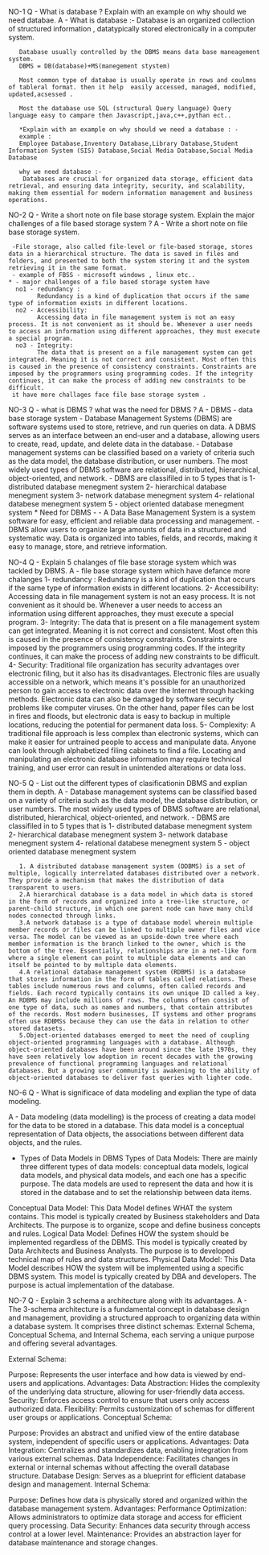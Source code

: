 NO-1 
    Q - What is database ? Explain with an example on why should we need databae.
    A - 
       What is database :-
       Database is an organized collection of structured information , datatypically stored electronically in a computer system.

       Database usually controlled by the DBMS means data base maneagement system.
       DBMS = DB(database)+MS(manegement stystem)

       Most common type of databae is usually operate in rows and coulmns of tableral format. then it help  easily accessed, managed, modified, updated,acsessed . 

       Most the database use SQL (structural Query language) Query language easy to campare then Javascript,java,c++,pythan ect..

       *Explain with an example on why should we need a database : - 
       example :
       Employee Database,Inventory Database,Library Database,Student Information System (SIS) Database,Social Media Database,Social Media Database

       why we need database :-
        Databases are crucial for organized data storage, efficient data retrieval, and ensuring data integrity, security, and scalability, making them essential for modern information management and business operations.

NO-2
    Q - Write a short note on file base storage system. Explain the major          challenges of a file based storage system ?
   A -
     Write a short note on file base storage system.

     -File storage, also called file-level or file-based storage, stores data in a hierarchical structure. The data is saved in files and folders, and presented to both the system storing it and the system retrieving it in the same format.
     - example of FBSS - microsoft windows , linux etc..
    * - major challenges of a file based storage system have 
      no1 - redundancy :
            Redundancy is a kind of duplication that occurs if the same type of information exists in different locations.
      no2 - Accessibility:
            Accessing data in file management system is not an easy process. It is not convenient as it should be. Whenever a user needs to access an information using different approaches, they must execute a special program.
      no3 - Integrity:
            The data that is present on a file management system can get integrated. Meaning it is not correct and consistent. Most often this is caused in the presence of consistency constraints. Constraints are imposed by the programmers using programming codes. If the integrity continues, it can make the process of adding new constraints to be difficult.
     it have more challages face file base storage system .
    
NO-3
   Q - what is DBMS ? what was the need for DBMS ?
   A - DBMS - data base storage system 
     - Database Management Systems (DBMS) are software systems used to store, retrieve, and run queries on data. A DBMS serves as an interface between an end-user and a database, allowing users to create, read, update, and delete data in the database.
     - Database management systems can be classified based on a variety of criteria such as the data model, the database distribution, or user numbers. The most widely used types of DBMS software are relational, distributed, hierarchical, object-oriented, and network.
     - DBMS are classifiled in to 5 types that is 
       1- distributed database menegment system 
       2- hierarchical database menegment system
       3- network database menegment system
       4- relational databese menegment system 
       5 - object oriented database menegment system
      * Need for DBMS - 
    - A Data Base Management System is a system software for easy, efficient and reliable data processing and management.
    - DBMS allow users to organize large amounts of data in a structured and systematic way. Data is organized into tables, fields, and records, making it easy to manage, store, and retrieve information.

NO-4 
   Q - Explain 5 chalanges of file base storage system which was tackled by DBMS.
   A - file base storage system which have defance more chalanges
    1- redundancy :
            Redundancy is a kind of duplication that occurs if the same type of information exists in different locations.
    2- Accessibility:
            Accessing data in file management system is not an easy process. It is not convenient as it should be. Whenever a user needs to access an information using different approaches, they must execute a special program.
    3- Integrity:
            The data that is present on a file management system can get integrated. Meaning it is not correct and consistent. Most often this is caused in the presence of consistency constraints. Constraints are imposed by the programmers using programming codes. If the integrity continues, it can make the process of adding new constraints to be difficult.
    4- Security:
            Traditional file organization has security advantages over electronic filing, but it also has its disadvantages. Electronic files are usually accessible on a network, which means it's possible for an unauthorized person to gain access to electronic data over the Internet through hacking methods. Electronic data can also be damaged by software security problems like computer viruses. On the other hand, paper files can be lost in fires and floods, but electronic data is easy to backup in multiple locations, reducing the potential for permanent data loss.
    5- Complexity:
            A traditional file approach is less complex than electronic systems, which can make it easier for untrained people to access and manipulate data. Anyone can look through alphabetized filing cabinets to find a file. Locating and manipulating an electronic database information may require technical training, and user error can result in unintended alterations or data loss.

NO-5
   Q - List out the different types of clasificationin DBMS and explian them in depth.
   A - Database management systems can be classified based on a variety of criteria such as the data model, the database distribution, or user numbers. The most widely used types of DBMS software are relational, distributed, hierarchical, object-oriented, and network.
     - DBMS are classifiled in to 5 types that is 
       1- distributed database menegment system 
       2- hierarchical database menegment system
       3- network database menegment system
       4- relational databese menegment system 
       5 - object oriented database menegment system

       1. A distributed database management system (DDBMS) is a set of multiple, logically interrelated databases distributed over a network. They provide a mechanism that makes the distribution of data transparent to users.
       2.A hierarchical database is a data model in which data is stored in the form of records and organized into a tree-like structure, or parent-child structure, in which one parent node can have many child nodes connected through links.
       3.A network database is a type of database model wherein multiple member records or files can be linked to multiple owner files and vice versa. The model can be viewed as an upside-down tree where each member information is the branch linked to the owner, which is the bottom of the tree. Essentially, relationships are in a net-like form where a single element can point to multiple data elements and can itself be pointed to by multiple data elements.
       4.A relational database management system (RDBMS) is a database that stores information in the form of tables called relations. These tables include numerous rows and columns, often called records and fields. Each record typically contains its own unique ID called a key. An RDBMS may include millions of rows. The columns often consist of one type of data, such as names and numbers, that contain attributes of the records. Most modern businesses, IT systems and other programs often use RDBMSs because they can use the data in relation to other stored datasets.
       5.Object-oriented databases emerged to meet the need of coupling object-oriented programming languages with a database. Although object-oriented databases have been around since the late 1970s, they have seen relatively low adoption in recent decades with the growing prevalence of functional programming languages and relational databases. But a growing user community is awakening to the ability of object-oriented databases to deliver fast queries with lighter code.

NO-6
   Q - What is significace of data modeling and explian the type of data modeling.

   A - Data modeling (data modelling) is the process of creating a data model for the data to be stored in a database. This data model is a conceptual representation of Data objects, the associations between different data objects, and the rules.
   - Types of Data Models in DBMS
Types of Data Models: There are mainly three different types of data models: conceptual data models, logical data models, and physical data models, and each one has a specific purpose. The data models are used to represent the data and how it is stored in the database and to set the relationship between data items.

Conceptual Data Model: This Data Model defines WHAT the system contains. This model is typically created by Business stakeholders and Data Architects. The purpose is to organize, scope and define business concepts and rules.
Logical Data Model: Defines HOW the system should be implemented regardless of the DBMS. This model is typically created by Data Architects and Business Analysts. The purpose is to developed technical map of rules and data structures.
Physical Data Model: This Data Model describes HOW the system will be implemented using a specific DBMS system. This model is typically created by DBA and developers. The purpose is actual implementation of the database.

NO-7
   Q - Explain 3 schema a architecture along with  its advantages.
   A - The 3-schema architecture is a fundamental concept in database design and management, providing a structured approach to organizing data within a database system. It comprises three distinct schemas: External Schema, Conceptual Schema, and Internal Schema, each serving a unique purpose and offering several advantages.

External Schema:

Purpose: Represents the user interface and how data is viewed by end-users and applications.
Advantages:
Data Abstraction: Hides the complexity of the underlying data structure, allowing for user-friendly data access.
Security: Enforces access control to ensure that users only access authorized data.
Flexibility: Permits customization of schemas for different user groups or applications.
Conceptual Schema:

Purpose: Provides an abstract and unified view of the entire database system, independent of specific users or applications.
Advantages:
Data Integration: Centralizes and standardizes data, enabling integration from various external schemas.
Data Independence: Facilitates changes in external or internal schemas without affecting the overall database structure.
Database Design: Serves as a blueprint for efficient database design and management.
Internal Schema:

Purpose: Defines how data is physically stored and organized within the database management system.
Advantages:
Performance Optimization: Allows administrators to optimize data storage and access for efficient query processing.
Data Security: Enhances data security through access control at a lower level.
Maintenance: Provides an abstraction layer for database maintenance and storage changes.

        

   